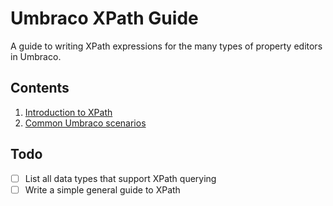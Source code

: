 # Umbraco XPath Guide

A guide to writing XPath expressions for the many types of property editors in Umbraco.

## Contents

1. [Introduction to XPath](intro/index.md)
2. [Common Umbraco scenarios](umbraco/common.md)


## Todo

- [ ] List all data types that support XPath querying
- [ ] Write a simple general guide to XPath
